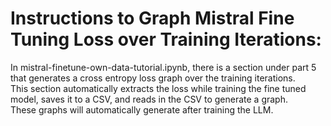 # Instructions to Graph Mistral Fine Tuning Loss over Training Iterations:    
In mistral-finetune-own-data-tutorial.ipynb, there is a section under part 5 that generates a cross entropy loss graph over the training iterations.  
This section automatically extracts the loss while training the fine tuned model, saves it to a CSV, and reads in the CSV to generate a graph.  
These graphs will automatically generate after training the LLM.
